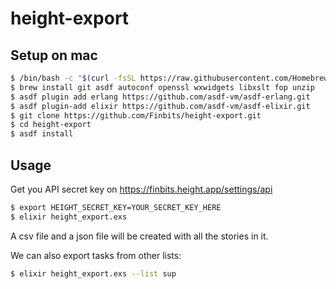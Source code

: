 # height-export

## Setup on mac

``` sh
$ /bin/bash -c "$(curl -fsSL https://raw.githubusercontent.com/Homebrew/install/HEAD/install.sh)"
$ brew install git asdf autoconf openssl wxwidgets libxslt fop unzip
$ asdf plugin add erlang https://github.com/asdf-vm/asdf-erlang.git
$ asdf plugin-add elixir https://github.com/asdf-vm/asdf-elixir.git
$ git clone https://github.com/Finbits/height-export.git
$ cd height-export
$ asdf install
```

## Usage

Get you API secret key on https://finbits.height.app/settings/api

``` sh
$ export HEIGHT_SECRET_KEY=YOUR_SECRET_KEY_HERE
$ elixir height_export.exs
```

A csv file and a json file will be created with all the stories in it.

We can also export tasks from other lists:

``` sh
$ elixir height_export.exs --list sup
```

